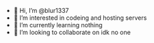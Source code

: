 - 👋 Hi, I’m @blur1337
- 👀 I’m interested in codeing and hosting servers
- 🌱 I’m currently learning nothing
- 💞️ I’m looking to collaborate on idk no one 


<!---
blur1337/blur1337 is a ✨ special ✨ repository because its `README.md` (this file) appears on your GitHub profile.
You can click the Preview link to take a look at your changes.
--->
